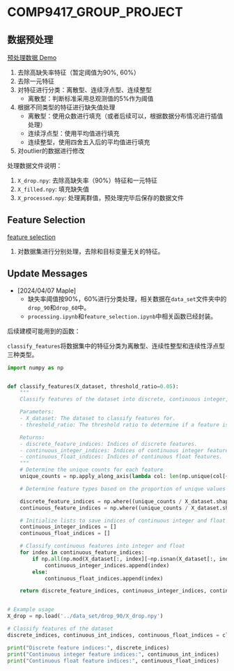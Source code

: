 # COMP9417_GROUP_PROJECT

## 数据预处理

[预处理数据 Demo](./preprocessing/preprocessing.ipynb)

1. 去除高缺失率特征（暂定阈值为90%, 60%）
2. 去除一元特征
3. 对特征进行分类：离散型、连续浮点型、连续整型
    - 离散型：判断标准采用总观测值的5%作为阈值
4. 根据不同类型的特征进行缺失值处理
    - 离散型：使用众数进行填充（或者后续可以，根据数据分布情况进行插值处理）
    - 连续浮点型：使用平均值进行填充
    - 连续整型，使用四舍五入后的平均值进行填充
5. 对outlier的数据进行修改

处理数据文件说明：

1. `X_drop.npy`: 去除高缺失率（90%）特征和一元特征
2. `X_filled.npy`: 填充缺失值
3. `X_processed.npy`: 处理离群值，预处理完毕后保存的数据文件

## Feature Selection

[feature selection](./preprocessing/feature_selection.ipynb)

1. 对数据集进行分别处理，去除和目标变量无关的特征。

## Update Messages

- [2024/04/07 Maple]
    - 缺失率阈值按90%，60%进行分类处理，相关数据在`data_set`文件夹中的`drop_90`和`drop_60`中。
    - `processing.ipynb`和`feature_selection.ipynb`中相关函数已经封装。

后续建模可能用到的函数：

`classify_features`将数据集中的特征分类为离散型、连续性整型和连续性浮点型三种类型。

```python
import numpy as np


def classify_features(X_dataset, threshold_ratio=0.05):
    """
    Classify features of the dataset into discrete, continuous integer, and continuous float categories.

    Parameters:
    - X_dataset: The dataset to classify features for.
    - threshold_ratio: The threshold ratio to determine if a feature is discrete or continuous.

    Returns:
    - discrete_feature_indices: Indices of discrete features.
    - continuous_integer_indices: Indices of continuous integer features.
    - continuous_float_indices: Indices of continuous float features.
    """
    # Determine the unique counts for each feature
    unique_counts = np.apply_along_axis(lambda col: len(np.unique(col[~np.isnan(col)])), 0, X_dataset)

    # Determine feature types based on the proportion of unique values

    discrete_feature_indices = np.where((unique_counts / X_dataset.shape[0]) < threshold_ratio)[0]
    continuous_feature_indices = np.where((unique_counts / X_dataset.shape[0]) >= threshold_ratio)[0]

    # Initialize lists to save indices of continuous integer and float features
    continuous_integer_indices = []
    continuous_float_indices = []

    # Classify continuous features into integer and float
    for index in continuous_feature_indices:
        if np.all(np.mod(X_dataset[:, index][~np.isnan(X_dataset[:, index])], 1) == 0):
            continuous_integer_indices.append(index)
        else:
            continuous_float_indices.append(index)

    return discrete_feature_indices, continuous_integer_indices, continuous_float_indices


# Example usage
X_drop = np.load('../data_set/drop_90/X_drop.npy')

# Classify features of the dataset
discrete_indices, continuous_int_indices, continuous_float_indices = classify_features(X_drop)

print("Discrete feature indices:", discrete_indices)
print("Continuous integer feature indices:", continuous_int_indices)
print("Continuous float feature indices:", continuous_float_indices)

```


